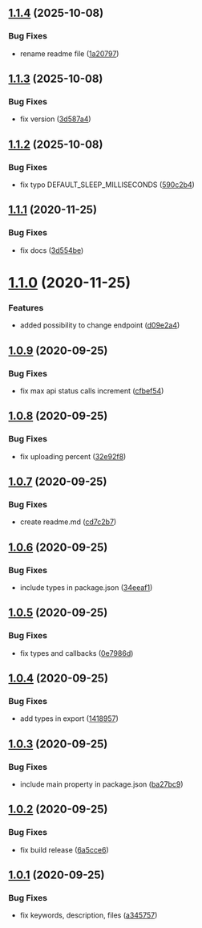 ## [1.1.4](https://github.com/Natteke/diawi-nodejs-uploader/compare/v1.1.3...v1.1.4) (2025-10-08)


### Bug Fixes

* rename readme file ([1a20797](https://github.com/Natteke/diawi-nodejs-uploader/commit/1a207978bd80e5411319449943d6349e7c977daa))

## [1.1.3](https://github.com/Natteke/diawi-nodejs-uploader/compare/v1.1.2...v1.1.3) (2025-10-08)


### Bug Fixes

* fix version ([3d587a4](https://github.com/Natteke/diawi-nodejs-uploader/commit/3d587a4e7e81ef5cc660098ea608b380bd384b8f))

## [1.1.2](https://github.com/Natteke/diawi-nodejs-uploader/compare/v1.1.1...v1.1.2) (2025-10-08)


### Bug Fixes

* fix typo DEFAULT_SLEEP_MILLISECONDS ([590c2b4](https://github.com/Natteke/diawi-nodejs-uploader/commit/590c2b4434a28dea22d60e4df4f3ae17f8053023))

## [1.1.1](https://github.com/Natteke/diawi-nodejs-uploader/compare/v1.1.0...v1.1.1) (2020-11-25)


### Bug Fixes

* fix docs ([3d554be](https://github.com/Natteke/diawi-nodejs-uploader/commit/3d554be4b98f8995af41bdeca060a623273e4126))

# [1.1.0](https://github.com/Natteke/diawi-nodejs-uploader/compare/v1.0.9...v1.1.0) (2020-11-25)


### Features

* added possibility to change endpoint ([d09e2a4](https://github.com/Natteke/diawi-nodejs-uploader/commit/d09e2a4e847c9c3dc6a25ff88f3017ad57bd9a6e))

## [1.0.9](https://github.com/Natteke/diawi-nodejs-uploader/compare/v1.0.8...v1.0.9) (2020-09-25)


### Bug Fixes

* fix max api status calls increment ([cfbef54](https://github.com/Natteke/diawi-nodejs-uploader/commit/cfbef54217d2d8a7cadc2920656d8a3db7925163))

## [1.0.8](https://github.com/Natteke/diawi-nodejs-uploader/compare/v1.0.7...v1.0.8) (2020-09-25)


### Bug Fixes

* fix uploading percent ([32e92f8](https://github.com/Natteke/diawi-nodejs-uploader/commit/32e92f8a24da2a22adadc05072519778ef48e149))

## [1.0.7](https://github.com/Natteke/diawi-nodejs-uploader/compare/v1.0.6...v1.0.7) (2020-09-25)


### Bug Fixes

* create readme.md ([cd7c2b7](https://github.com/Natteke/diawi-nodejs-uploader/commit/cd7c2b713e831b0c9410fae1eaa781bf90d57f46))

## [1.0.6](https://github.com/Natteke/diawi-nodejs-uploader/compare/v1.0.5...v1.0.6) (2020-09-25)


### Bug Fixes

* include types in package.json ([34eeaf1](https://github.com/Natteke/diawi-nodejs-uploader/commit/34eeaf18b791e574e857261b5aaad41675863590))

## [1.0.5](https://github.com/Natteke/diawi-nodejs-uploader/compare/v1.0.4...v1.0.5) (2020-09-25)


### Bug Fixes

* fix types and callbacks ([0e7986d](https://github.com/Natteke/diawi-nodejs-uploader/commit/0e7986dc0b55b99a325d8306543c5b9945634b38))

## [1.0.4](https://github.com/Natteke/diawi-nodejs-uploader/compare/v1.0.3...v1.0.4) (2020-09-25)


### Bug Fixes

* add types in export ([1418957](https://github.com/Natteke/diawi-nodejs-uploader/commit/14189576748bd840b95be7b304a663db9248af0b))

## [1.0.3](https://github.com/Natteke/diawi-nodejs-uploader/compare/v1.0.2...v1.0.3) (2020-09-25)


### Bug Fixes

* include main property in package.json ([ba27bc9](https://github.com/Natteke/diawi-nodejs-uploader/commit/ba27bc9b19ddb84a127f88602a96af9eaf0928b3))

## [1.0.2](https://github.com/Natteke/diawi-nodejs-uploader/compare/v1.0.1...v1.0.2) (2020-09-25)


### Bug Fixes

* fix build release ([6a5cce6](https://github.com/Natteke/diawi-nodejs-uploader/commit/6a5cce661ac64b798ac0545f4c3054798678af71))

## [1.0.1](https://github.com/Natteke/diawi-nodejs-uploader/compare/v1.0.0...v1.0.1) (2020-09-25)


### Bug Fixes

* fix keywords, description, files ([a345757](https://github.com/Natteke/diawi-nodejs-uploader/commit/a345757e1ed24f077697d5cabf9bb4ce7271bff1))
